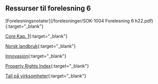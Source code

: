 ## Ressurser til forelesning 6

[Forelesningsnotater](/forelesninger/SOK-1004 Forelesning 6 h22.pdf){:target="_blank"}

[Core Kap. 1](https://www.core-econ.org/the-economy/book/text/01.html#subheadline){:target="_blank"}

[Norsk landbruk](https://www.regjeringen.no/no/aktuelt/teknologi-i-landbruket/id2740235/){:target="_blank"}

[Innovasjon](https://www.ssb.no/teknologi-og-innovasjon/forskning-og-innovasjon-i-naeringslivet/statistikk/innovasjon-i-naeringslivet){:target="_blank"}

[Property Rights Index](https://www.internationalpropertyrightsindex.org/#world-map){:target="_blank"}

[Tall på virksomheter](https://www.ssb.no/virksomheter-foretak-og-regnskap/virksomheter-og-foretak/statistikk/virksomheter){:target="_blank"}
